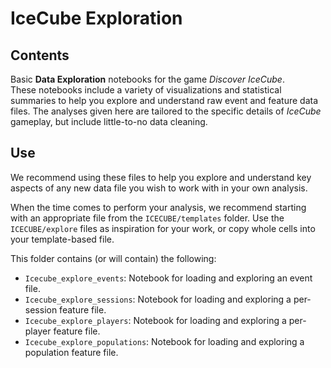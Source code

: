 # IceCube Exploration

## Contents

Basic **Data Exploration** notebooks for the game _Discover IceCube_.  
These notebooks include a variety of visualizations and statistical summaries to help you explore and understand raw event and feature data files.
The analyses given here are tailored to the specific details of _IceCube_ gameplay, but include little-to-no data cleaning.  

## Use

We recommend using these files to help you explore and understand key aspects of any new data file you wish to work with in your own analysis.

When the time comes to perform your analysis, we recommend starting with an appropriate file from the `ICECUBE/templates` folder.
Use the `ICECUBE/explore` files as inspiration for your work, or copy whole cells into your template-based file.

This folder contains (or will contain) the following:

- `Icecube_explore_events`: Notebook for loading and exploring an event file.
- `Icecube_explore_sessions`: Notebook for loading and exploring a per-session feature file.
- `Icecube_explore_players`: Notebook for loading and exploring a per-player feature file.
- `Icecube_explore_populations`: Notebook for loading and exploring a population feature file.
